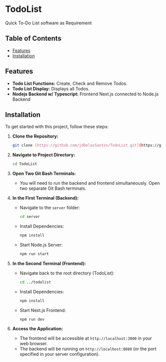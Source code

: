 # TodoList

Quick To-Do List software as Requirement

## Table of Contents

- [Features](#features)
- [Installation](#installation)

## Features

- **Todo List Functions:** Create, Check and Remove Todos.
- **Todo List Display:** Displays all Todos.
- **Nodejs Backend w/ Typescript:** Frontend Next.js connected to Node.js Backend

## Installation

To get started with this project, follow these steps:

1.  **Clone the Repository:**

    ```bash
    git clone [https://github.com/jdDelosSantos/TodoList.git](https://github.com/jdDelosSantos/TodoList.git)
    ```

2.  **Navigate to Project Directory:**

    ```bash
    cd TodoList
    ```

3.  **Open Two Git Bash Terminals:**
    * You will need to run the backend and frontend simultaneously. Open two separate Git Bash terminals.

4.  **In the First Terminal (Backend):**
    * Navigate to the `server` folder:

        ```bash
        cd server
        ```

    * Install Dependencies:

        ```bash
        npm install
        ```

    * Start Node.js Server:

        ```bash
        npm run start
        ```

5.  **In the Second Terminal (Frontend):**
    * Navigate back to the root directory (TodoList):

        ```bash
        cd ../todolist
        ```
    * Install Dependencies:

        ```bash
        npm install
        ```

    * Start Next.js Frontend:

        ```bash
        npm run dev
        ```

6.  **Access the Application:**
    * The frontend will be accessible at `http://localhost:3000` in your web browser.
    * The backend will be running on `http://localhost:8080` (or the port specified in your server configuration).